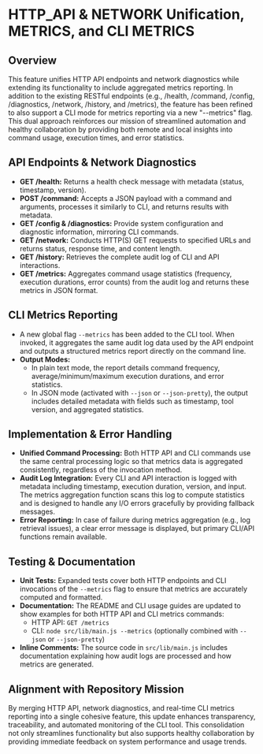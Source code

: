 # HTTP_API & NETWORK Unification, METRICS, and CLI METRICS

## Overview
This feature unifies HTTP API endpoints and network diagnostics while extending its functionality to include aggregated metrics reporting. In addition to the existing RESTful endpoints (e.g., /health, /command, /config, /diagnostics, /network, /history, and /metrics), the feature has been refined to also support a CLI mode for metrics reporting via a new "--metrics" flag. This dual approach reinforces our mission of streamlined automation and healthy collaboration by providing both remote and local insights into command usage, execution times, and error statistics.

## API Endpoints & Network Diagnostics
- **GET /health:** Returns a health check message with metadata (status, timestamp, version).
- **POST /command:** Accepts a JSON payload with a command and arguments, processes it similarly to CLI, and returns results with metadata.
- **GET /config & /diagnostics:** Provide system configuration and diagnostic information, mirroring CLI commands.
- **GET /network:** Conducts HTTP(S) GET requests to specified URLs and returns status, response time, and content length.
- **GET /history:** Retrieves the complete audit log of CLI and API interactions.
- **GET /metrics:** Aggregates command usage statistics (frequency, execution durations, error counts) from the audit log and returns these metrics in JSON format.

## CLI Metrics Reporting
- A new global flag `--metrics` has been added to the CLI tool. When invoked, it aggregates the same audit log data used by the API endpoint and outputs a structured metrics report directly on the command line.
- **Output Modes:**
  - In plain text mode, the report details command frequency, average/minimum/maximum execution durations, and error statistics.
  - In JSON mode (activated with `--json` or `--json-pretty`), the output includes detailed metadata with fields such as timestamp, tool version, and aggregated statistics.

## Implementation & Error Handling
- **Unified Command Processing:** Both HTTP API and CLI commands use the same central processing logic so that metrics data is aggregated consistently, regardless of the invocation method.
- **Audit Log Integration:** Every CLI and API interaction is logged with metadata including timestamp, execution duration, version, and input. The metrics aggregation function scans this log to compute statistics and is designed to handle any I/O errors gracefully by providing fallback messages.
- **Error Reporting:** In case of failure during metrics aggregation (e.g., log retrieval issues), a clear error message is displayed, but primary CLI/API functions remain available.

## Testing & Documentation
- **Unit Tests:** Expanded tests cover both HTTP endpoints and CLI invocations of the `--metrics` flag to ensure that metrics are accurately computed and formatted.
- **Documentation:** The README and CLI usage guides are updated to show examples for both HTTP API and CLI metrics commands:
  - HTTP API: `GET /metrics`
  - CLI: `node src/lib/main.js --metrics` (optionally combined with `--json` or `--json-pretty`)
- **Inline Comments:** The source code in `src/lib/main.js` includes documentation explaining how audit logs are processed and how metrics are generated.

## Alignment with Repository Mission
By merging HTTP API, network diagnostics, and real-time CLI metrics reporting into a single cohesive feature, this update enhances transparency, traceability, and automated monitoring of the CLI tool. This consolidation not only streamlines functionality but also supports healthy collaboration by providing immediate feedback on system performance and usage trends.